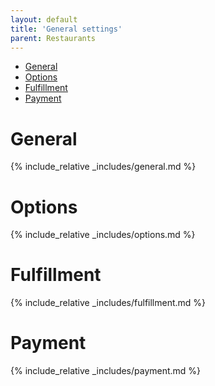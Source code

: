 ```yaml
---
layout: default
title: 'General settings'
parent: Restaurants
---
```


- [General](#general)
- [Options](#options)
- [Fulfillment](#fulfillment)
- [Payment](#payment)

# General

{% include_relative _includes/general.md %}

# Options

{% include_relative _includes/options.md %}

# Fulfillment

{% include_relative _includes/fulfillment.md %}

# Payment

{% include_relative _includes/payment.md %}
